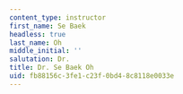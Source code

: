 ```yaml
---
content_type: instructor
first_name: Se Baek
headless: true
last_name: Oh
middle_initial: ''
salutation: Dr.
title: Dr. Se Baek Oh
uid: fb88156c-3fe1-c23f-0bd4-8c8118e0033e
---
```

